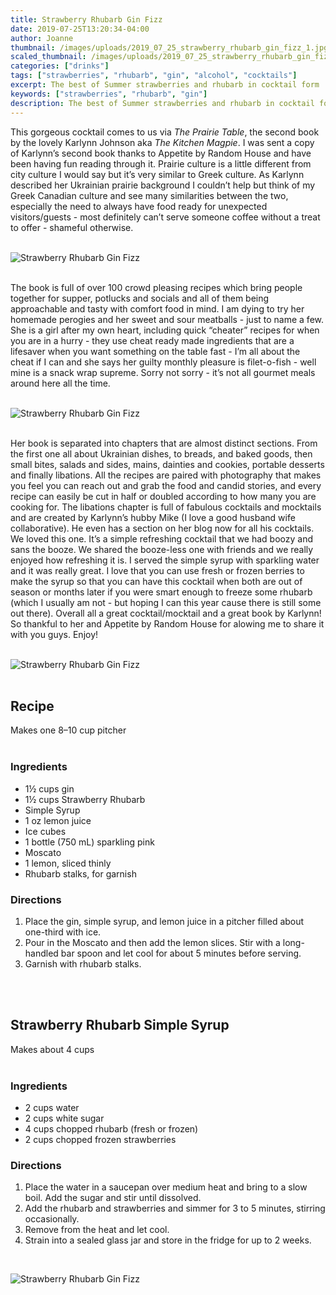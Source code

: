 ```yaml
---
title: Strawberry Rhubarb Gin Fizz
date: 2019-07-25T13:20:34-04:00
author: Joanne
thumbnail: /images/uploads/2019_07_25_strawberry_rhubarb_gin_fizz_1.jpg
scaled_thumbnail: /images/uploads/2019_07_25_strawberry_rhubarb_gin_fizz_0.jpg
categories: ["drinks"]
tags: ["strawberries", "rhubarb", "gin", "alcohol", "cocktails"]
excerpt: The best of Summer strawberries and rhubarb in cocktail form 
keywords: ["strawberries", "rhubarb", "gin"]
description: The best of Summer strawberries and rhubarb in cocktail form
---
```


This gorgeous cocktail comes to us via _The Prairie Table_, the second book by the lovely Karlynn Johnson aka _The Kitchen Magpie_.  I was sent a copy of Karlynn’s second book thanks to Appetite by Random House and have been having fun reading through it. Prairie culture is a little different from city culture I would say but it’s very similar to Greek culture. As Karlynn described her Ukrainian prairie background I couldn’t help but think of my Greek Canadian culture and see many similarities between the two, especially the need to always have food ready for unexpected visitors/guests - most definitely can’t serve someone coffee without a treat to offer - shameful otherwise. 
</br>
</br>

![Strawberry Rhubarb Gin Fizz](/images/uploads/2019_07_25_strawberry_rhubarb_gin_fizz_2.jpg)
</br>
</br>

The book is full of over 100 crowd pleasing recipes which bring people together for supper, potlucks and socials and all of them being approachable and tasty with comfort food in mind. I am dying to try her homemade perogies and her sweet and sour meatballs - just to name a few. She is a girl after my own heart, including quick “cheater” recipes for when you are in a hurry - they use cheat ready made ingredients that are a lifesaver when you want something on the table fast - I’m all about the cheat if I can and she says her guilty  monthly pleasure is filet-o-fish - well mine is a snack wrap supreme. Sorry not sorry - it’s not all gourmet meals around here all the time. 
</br>
</br>

![Strawberry Rhubarb Gin Fizz](/images/uploads/2019_07_25_strawberry_rhubarb_gin_fizz_3.jpg)
</br>
</br>

Her book is separated into chapters that are almost distinct sections. From the first one all about Ukrainian dishes, to breads, and baked goods, then small bites, salads and sides, mains, dainties and cookies, portable desserts and finally libations. All the recipes are paired with photography that makes you feel you can reach out and grab the food and candid stories, and every recipe can easily be cut in half or doubled according to how many you are cooking for. The libations chapter is full of fabulous cocktails and mocktails and are created by Karlynn’s hubby Mike (I love a good husband wife collaborative). He even has a section on her blog now for all his cocktails. We loved this one. It’s a simple refreshing cocktail that we had boozy and sans the booze. We shared the booze-less one with friends and we really enjoyed how refreshing it is. I served the simple syrup with sparkling water and it was really great. I love that you can use fresh or frozen berries to make the syrup so that you can have this cocktail when both are out of season or months later if you were smart enough to freeze some rhubarb (which I usually am not - but hoping I can this year cause there is still some out there).  Overall all a great cocktail/mocktail and a great book by Karlynn! So thankful to her and Appetite by Random House for alowing me to share it with you guys. Enjoy!
</br>
</br>

![Strawberry Rhubarb Gin Fizz](/images/uploads/2019_07_25_strawberry_rhubarb_gin_fizz_4.jpg)
</br>
</br>

## Recipe
Makes one 8–10 cup pitcher
</br>
</br>

### Ingredients

* <span itemprop="ingredients">1½ cups gin</span>
* <span itemprop="ingredients">1½ cups Strawberry Rhubarb</span>
* <span itemprop="ingredients">Simple Syrup</span>
* <span itemprop="ingredients">1 oz lemon juice</span>
* <span itemprop="ingredients">Ice cubes</span>
* <span itemprop="ingredients">1 bottle (750 mL) sparkling pink</span>
* <span itemprop="ingredients">Moscato</span>
* <span itemprop="ingredients">1 lemon, sliced thinly</span>
* <span itemprop="ingredients">Rhubarb stalks, for garnish</span>

### Directions 

1. Place the gin, simple syrup, and lemon juice in a pitcher filled about one-third with ice.
1. Pour in the Moscato and then add the lemon slices. Stir with a long-handled bar spoon and let cool for about 5 minutes before serving.
1. Garnish with rhubarb stalks.

</br>
</br>

## Strawberry Rhubarb Simple Syrup 
Makes about 4 cups
</br>
</br>

### Ingredients

* 2 cups water
* 2 cups white sugar
* 4 cups chopped rhubarb (fresh or frozen)
* 2 cups chopped frozen strawberries

### Directions

1. Place the water in a saucepan over medium heat and bring to a slow boil. Add the sugar and stir until dissolved. 
2. Add the rhubarb and strawberries and simmer for 3 to 5 minutes, stirring occasionally. 
3. Remove from the heat and let cool.
4. Strain into a sealed glass jar and store in the fridge for up to 2 weeks.

</br>

![Strawberry Rhubarb Gin Fizz](/images/uploads/2019_07_25_strawberry_rhubarb_gin_fizz_5.jpg)
